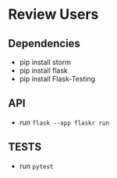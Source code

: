 # Review Users

## Dependencies

- pip install storm
- pip install flask
- pip install Flask-Testing

## API
- run `flask --app flaskr run`

## TESTS
- run `pytest`